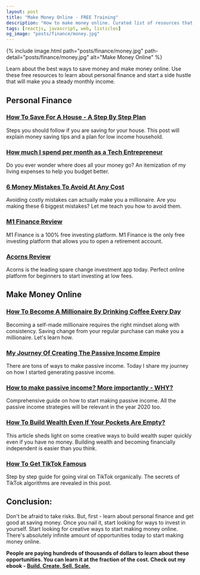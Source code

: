 ```yaml
---
layout: post
title: "Make Money Online - FREE Training"
description: "How to make money online. Curated list of resources that will help you start side hustle and learn about personal finance."
tags: [reactjs, javascript, web, listicles]
og_image: "posts/finance/money.jpg"
---
```


{% include image.html path="posts/finance/money.jpg" path-detail="posts/finance/money.jpg" alt="Make Money Online" %}

Learn about the best ways to save money and make money online. Use these free resources to learn about personal finance and start a side hustle that will make you a steady monthly income.

## Personal Finance

### [How To Save For A House - A Step By Step Plan](/posts/how-to-save-money-for-home)

Steps you should follow if you are saving for your house. This post will explain money saving tips and a plan for low income household.

### [How much I spend per month as a Tech Entrepreneur](/posts/how-much-i-spend-per-month)

Do you ever wonder where does all your money go? An itemization of my living expenses to help you budget better.

### [6 Money Mistakes To Avoid At Any Cost](/posts/6-money-mistakes-to-avoid)

Avoiding costly mistakes can actually make you a millionaire. Are you making these 6 biggest mistakes? Let me teach you how to avoid them.

### [M1 Finance Review](/posts/m1-finance-review-2019)

M1 Finance is a 100% free investing platform. M1 Finance is the only free investing platform that allows you to open a retirement account.


### [Acorns Review](/posts/acorns-review-2019)

Acorns is the leading spare change investment app today. Perfect online platform for beginners to start investing at low fees.

## Make Money Online

### [How To Become A Millionaire By Drinking Coffee Every Day](/posts/become-millionaire-drinking-coffee)

Becoming a self-made millionaire requires the right mindset along with consistency. Saving change from your regular purchase can make you a millionaire. Let's learn how.

### [My Journey Of Creating The Passive Income Empire](/posts/passive-income-my-journey)

There are tons of ways to make passive income. Today I share my journey on how I started generating passive income.

### [How to make passive income? More importantly - WHY?](/posts/how-to-make-passive-income)

Comprehensive guide on how to start making passive income. All the passive income strategies will be relevant in the year 2020 too.

### [How To Build Wealth Even If Your Pockets Are Empty?](/posts/build-wealth-with-no-money)

This article sheds light on some creative ways to build wealth super quickly even if you have no money. Building wealth and becoming financially independent is easier than you think.

### [How To Get TikTok Famous](/posts/how-to-get-tiktok-famous)

Step by step guide for going viral on TikTok organically. The secrets of TikTok algorithms are revealed in this post.

## Conclusion:

Don't be afraid to take risks. But, first - learn about personal finance and get good at saving money. Once you nail it, start looking for ways to invest in yourself. Start looking for creative ways to start making money online. There's absolutely infinite amount of opportunities today to start making money online.

**People are paying hundreds of thousands of dollars to learn about these opportunities. You can learn it at the fraction of the cost. Check out my ebook - [Build. Create. Sell. Scale.](https://gumroad.com/l/bizBook/blog)**


<br>